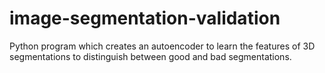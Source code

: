 # image-segmentation-validation
  Python program which creates an autoencoder to learn the features of 3D segmentations to distinguish between good and bad segmentations. 
